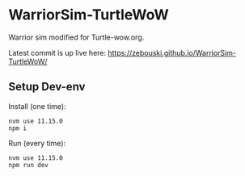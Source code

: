 # WarriorSim-TurtleWoW
Warrior sim modified for Turtle-wow.org.

Latest commit is up live here:
https://zebouski.github.io/WarriorSim-TurtleWoW/ 

## Setup Dev-env

Install (one time):
```
nvm use 11.15.0
npm i
```

Run (every time):
```
nvm use 11.15.0
npm run dev
```
